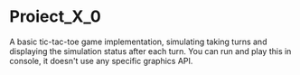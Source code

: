 # Proiect_X_0
A basic tic-tac-toe game implementation, simulating taking turns and displaying the simulation status after each turn. 
You can run and play this in console, it doesn't use any specific graphics API.
